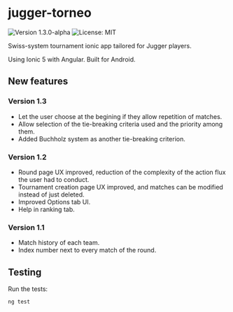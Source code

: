 # jugger-torneo

![Version 1.3.0-alpha](https://img.shields.io/badge/version-1.3.0--alpha-informational) ![License: MIT](https://img.shields.io/badge/license-MIT-green)

Swiss-system tournament ionic app tailored for Jugger players.

Using Ionic 5 with Angular. Built for Android.

## New features

### Version 1.3

- Let the user choose at the begining if they allow repetition of matches.
- Allow selection of the tie-breaking criteria used and the priority among them.
- Added Buchholz system as another tie-breaking criterion.

### Version 1.2

- Round page UX improved, reduction of the complexity of the action flux the user had to conduct.
- Tournament creation page UX improved, and matches can be modified instead of just deleted.
- Improved Options tab UI.
- Help in ranking tab.

### Version 1.1

- Match history of each team.
- Index number next to every match of the round.

## Testing

Run the tests:

```shell
ng test
```
